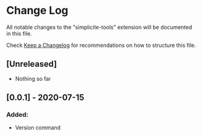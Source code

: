 # Change Log

All notable changes to the "simplicite-tools" extension will be documented in this file.

Check [Keep a Changelog](http://keepachangelog.com/) for recommendations on how to structure this file.

## [Unreleased]

- Nothing so far

## [0.0.1] - 2020-07-15

### Added:

- Version command